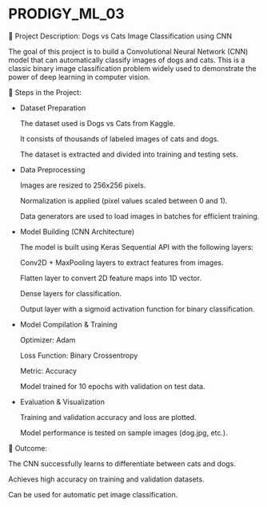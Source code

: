# PRODIGY_ML_03

📌 Project Description: Dogs vs Cats Image Classification using CNN

The goal of this project is to build a Convolutional Neural Network (CNN) model that can automatically classify images of dogs and cats. This is a classic binary image classification problem widely used to demonstrate the power of deep learning in computer vision.

🔹 Steps in the Project:

- Dataset Preparation

  The dataset used is Dogs vs Cats from Kaggle.

  It consists of thousands of labeled images of cats and dogs.

  The dataset is extracted and divided into training and testing sets.

- Data Preprocessing

  Images are resized to 256x256 pixels.

  Normalization is applied (pixel values scaled between 0 and 1).

  Data generators are used to load images in batches for efficient training.

- Model Building (CNN Architecture)

  The model is built using Keras Sequential API with the following layers:

  Conv2D + MaxPooling layers to extract features from images.

  Flatten layer to convert 2D feature maps into 1D vector.

  Dense layers for classification.

  Output layer with a sigmoid activation function for binary classification.

- Model Compilation & Training

  Optimizer: Adam

  Loss Function: Binary Crossentropy

  Metric: Accuracy

  Model trained for 10 epochs with validation on test data.

- Evaluation & Visualization

  Training and validation accuracy and loss are plotted.

  Model performance is tested on sample images (dog.jpg, etc.).

🔹 Outcome:

  The CNN successfully learns to differentiate between cats and dogs.

Achieves high accuracy on training and validation datasets.

Can be used for automatic pet image classification.
